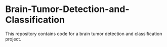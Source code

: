 # Brain-Tumor-Detection-and-Classification
This repository contains code for a brain tumor detection and classification project.
